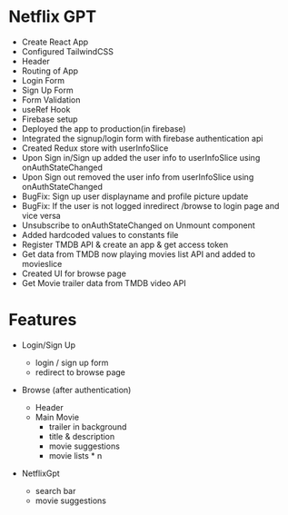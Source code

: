 # Netflix GPT

-   Create React App
-   Configured TailwindCSS
-   Header
-   Routing of App
-   Login Form
-   Sign Up Form
-   Form Validation
-   useRef Hook
-   Firebase setup
-   Deployed the app to production(in firebase)
-   Integrated the signup/login form with firebase authentication api
-   Created Redux store with userInfoSlice
-   Upon Sign in/Sign up added the user info to userInfoSlice using onAuthStateChanged
-   Upon Sign out removed the user info from userInfoSlice using onAuthStateChanged
-   BugFix: Sign up user displayname and profile picture update
-   BugFix: If the user is not logged inredirect /browse to login page and vice versa
-   Unsubscribe to onAuthStateChanged on Unmount component
-   Added hardcoded values to constants file
-   Register TMDB API & create an app & get access token
-   Get data from TMDB now playing movies list API and added to movieslice
-   Created UI for browse page
-   Get Movie trailer data from TMDB video API

# Features

-   Login/Sign Up

    -   login / sign up form
    -   redirect to browse page

-   Browse (after authentication)
    -   Header
    -   Main Movie
        -   trailer in background
        -   title & description
        -   movie suggestions
        -   movie lists \* n
-   NetflixGpt
    -   search bar
    -   movie suggestions
